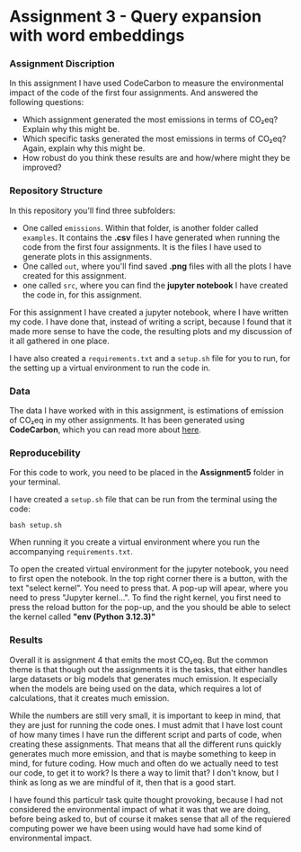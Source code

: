 # Assignment 3 - Query expansion with word embeddings

### Assignment Discription
In this assignment I have used CodeCarbon to measure the environmental impact of the code of the first four assignments. And answered the following questions:

- Which assignment generated the most emissions in terms of CO₂eq? Explain why this might be.
- Which specific tasks generated the most emissions in terms of CO₂eq? Again, explain why this might be.
- How robust do you think these results are and how/where might they be improved? 

### Repository Structure
In this repository you'll find three subfolders:
- One called ```emissions```. Within that folder, is another folder called ```examples```. It contains the **.csv** files I have generated when running the code from the first four assignments. It is the files I have used to generate plots in this assignments.
- One called ```out```, where you'll find saved **.png** files with all the plots I have created for this assignment.
- one called ```src```, where you can find the **jupyter notebook** I have created the code in, for this assignment.

For this assignment I have created a jupyter notebook, where  I have written my code. I have done that, instead of writing a script, because I found that it made more sense to have the code, the resulting plots and my discussion of it all gathered in one place.

I have also created a ```requirements.txt``` and a ```setup.sh``` file for you to run, for the setting up a virtual environment to run the code in.

### Data
The data I have worked with in this assignment, is estimations of emission of CO₂eq in my other assignments. It has been generated using **CodeCarbon**, which you can read more about [here](https://codecarbon.io/). 

### Reproducebility 
For this code to work, you need to be placed in the **Assignment5** folder in your terminal.

I have created a ```setup.sh``` file that can be run from the terminal using the code: 
```
bash setup.sh
``` 
When running it you create a virtual environment where you run the accompanying ```requirements.txt```.

To open the created virtual environment for the jupyter notebook, you need to first open the notebook. In the top right corner there is a button, with the text "select kernel". You need to press that. A pop-up will apear, where you need to press "Jupyter kernel...". To find the right kernel, you first need to press the reload button for the pop-up, and the you should be able to select the kernel called **"env (Python 3.12.3)"**

### Results
Overall it is assignment 4 that emits the most CO₂eq. But the common theme is that though out the assignments it is the tasks, that either handles large datasets or big models that generates much emission. It especially when the models are being used on the data, which requires a lot of calculations, that it creates much emission.

While the numbers are still very small, it is important to keep in mind, that they are just for running the code ones. I must admit that I have lost count of how many times I have run the different script and parts of code, when creating these assignments. That means that all the different runs quickly generates much more emission, and that is maybe something to keep in mind, for future coding. How much and often do we actually need to test our code, to get it to work? Is there a way to limit that? I don't know, but I think as long as we are mindful of it, then that is a good start. 

I have found this particulr task quite thought provoking, because I had not considered the environmental impact of what it was that we are doing, before being asked to, but of course it makes sense that all of the requiered computing power we have been using would have had some kind of environmental impact.
